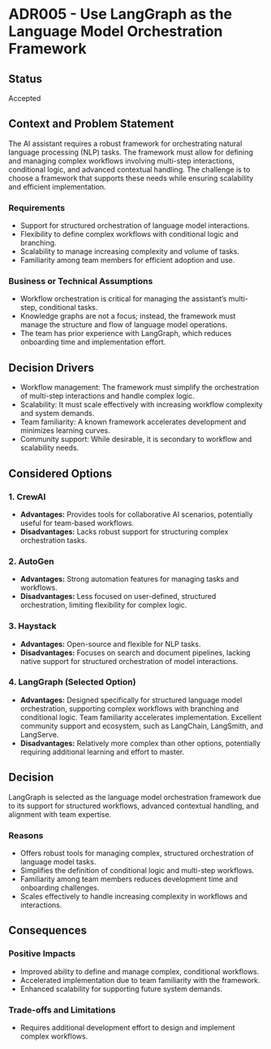 # ADR005 - Use LangGraph as the Language Model Orchestration Framework

## Status  
Accepted  

## Context and Problem Statement  
The AI assistant requires a robust framework for orchestrating natural language processing (NLP) tasks. The framework must allow for defining and managing complex workflows involving multi-step interactions, conditional logic, and advanced contextual handling. The challenge is to choose a framework that supports these needs while ensuring scalability and efficient implementation.  

### Requirements  
- Support for structured orchestration of language model interactions.  
- Flexibility to define complex workflows with conditional logic and branching.  
- Scalability to manage increasing complexity and volume of tasks.  
- Familiarity among team members for efficient adoption and use.  

### Business or Technical Assumptions  
- Workflow orchestration is critical for managing the assistant’s multi-step, conditional tasks.  
- Knowledge graphs are not a focus; instead, the framework must manage the structure and flow of language model operations.  
- The team has prior experience with LangGraph, which reduces onboarding time and implementation effort.  

## Decision Drivers  
- Workflow management: The framework must simplify the orchestration of multi-step interactions and handle complex logic.  
- Scalability: It must scale effectively with increasing workflow complexity and system demands.  
- Team familiarity: A known framework accelerates development and minimizes learning curves.  
- Community support: While desirable, it is secondary to workflow and scalability needs.  

## Considered Options  

### 1. CrewAI  
- **Advantages:** Provides tools for collaborative AI scenarios, potentially useful for team-based workflows.  
- **Disadvantages:** Lacks robust support for structuring complex orchestration tasks.  

### 2. AutoGen  
- **Advantages:** Strong automation features for managing tasks and workflows.  
- **Disadvantages:** Less focused on user-defined, structured orchestration, limiting flexibility for complex logic.  

### 3. Haystack  
- **Advantages:** Open-source and flexible for NLP tasks.  
- **Disadvantages:** Focuses on search and document pipelines, lacking native support for structured orchestration of model interactions.  

### 4. LangGraph (Selected Option)  
- **Advantages:** Designed specifically for structured language model orchestration, supporting complex workflows with branching and conditional logic. Team familiarity accelerates implementation. Excellent community support and ecosystem, such as LangChain, LangSmith, and LangServe.
- **Disadvantages:** Relatively more complex than other options, potentially requiring additional learning and effort to master.

## Decision  
LangGraph is selected as the language model orchestration framework due to its support for structured workflows, advanced contextual handling, and alignment with team expertise.  

### Reasons  
- Offers robust tools for managing complex, structured orchestration of language model tasks.  
- Simplifies the definition of conditional logic and multi-step workflows.  
- Familiarity among team members reduces development time and onboarding challenges.  
- Scales effectively to handle increasing complexity in workflows and interactions.  

## Consequences  

### Positive Impacts  
- Improved ability to define and manage complex, conditional workflows.  
- Accelerated implementation due to team familiarity with the framework.  
- Enhanced scalability for supporting future system demands.  

### Trade-offs and Limitations  
- Requires additional development effort to design and implement complex workflows.  